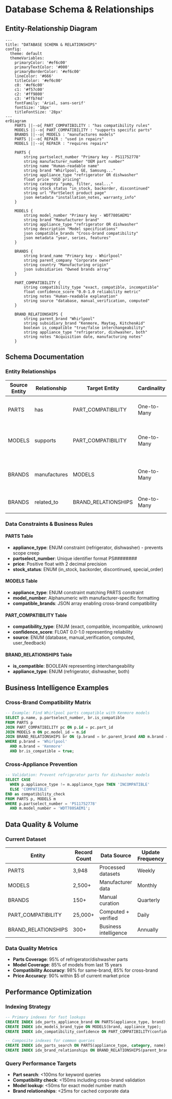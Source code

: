 # Database Schema & Relationships

## Entity-Relationship Diagram

```mermaid
---
title: "DATABASE SCHEMA & RELATIONSHIPS"
config:
  theme: default
  themeVariables:
    primaryColor: '#ef6c00'
    primaryTextColor: '#000'
    primaryBorderColor: '#ef6c00'
    lineColor: '#666'
    titleColor: '#ef6c00'
    c0: '#ef6c00'
    c1: '#f57c00'
    c2: '#ff9800'
    c3: '#ffb74d'
    fontFamily: 'Arial, sans-serif'
    fontSize: '18px'
    titleFontSize: '28px'
---
erDiagram
    PARTS ||--o{ PART_COMPATIBILITY : "has compatibility rules"
    MODELS ||--o{ PART_COMPATIBILITY : "supports specific parts"
    BRANDS ||--o{ MODELS : "manufactures models"
    PARTS ||--o{ REPAIR : "used in repairs"
    MODELS ||--o{ REPAIR : "requires repairs"
    
    PARTS {
        string partselect_number "Primary key - PS11752778"
        string manufacturer_number "OEM part number"
        string name "Human-readable name"
        string brand "Whirlpool, GE, Samsung..."
        string appliance_type "refrigerator OR dishwasher"
        float price "USD pricing"
        string category "pump, filter, seal..."
        string stock_status "in_stock, backorder, discontinued"
        string url "PartSelect product page"
        json metadata "installation_notes, warranty_info"
    }
    
    MODELS {
        string model_number "Primary key - WDT780SAEM1"
        string brand "Manufacturer brand"
        string appliance_type "refrigerator OR dishwasher"
        string description "Model specifications"
        json compatible_brands "Cross-brand compatibility"
        json metadata "year, series, features"
    }
    
    BRANDS {
        string brand_name "Primary key - Whirlpool"
        string parent_company "Corporate owner"
        string country "Manufacturing origin"
        json subsidiaries "Owned brands array"
    }
    
    PART_COMPATIBILITY {
        string compatibility_type "exact, compatible, incompatible"
        float confidence_score "0.0-1.0 reliability metric"
        string notes "Human-readable explanation"
        string source "database, manual_verification, computed"
    }
    
    BRAND_RELATIONSHIPS {
        string parent_brand "Whirlpool"
        string subsidiary_brand "Kenmore, Maytag, KitchenAid"
        boolean is_compatible "true/false interchangeability"
        string appliance_type "refrigerator, dishwasher, both"
        string notes "Acquisition date, manufacturing notes"
    }
```

## Schema Documentation

### Entity Relationships

| Source Entity | Relationship | Target Entity | Cardinality | Business Purpose |
|---------------|--------------|---------------|-------------|------------------|
| PARTS | has | PART_COMPATIBILITY | One-to-Many | Parts can work with multiple models |
| MODELS | supports | PART_COMPATIBILITY | One-to-Many | Models accept multiple compatible parts |
| BRANDS | manufactures | MODELS | One-to-Many | Brands make multiple appliance models |
| BRANDS | related_to | BRAND_RELATIONSHIPS | One-to-Many | Corporate ownership mapping |

### Data Constraints & Business Rules

#### PARTS Table
- **appliance_type**: ENUM constraint (refrigerator, dishwasher) - prevents scope creep
- **partselect_number**: Unique identifier format PS########
- **price**: Positive float with 2 decimal precision
- **stock_status**: ENUM (in_stock, backorder, discontinued, special_order)

#### MODELS Table
- **appliance_type**: ENUM constraint matching PARTS constraint
- **model_number**: Alphanumeric with manufacturer-specific formatting
- **compatible_brands**: JSON array enabling cross-brand compatibility

#### PART_COMPATIBILITY Table
- **compatibility_type**: ENUM (exact, compatible, incompatible, unknown)
- **confidence_score**: FLOAT 0.0-1.0 representing reliability
- **source**: ENUM (database, manual_verification, computed, user_feedback)

#### BRAND_RELATIONSHIPS Table
- **is_compatible**: BOOLEAN representing interchangeability
- **appliance_type**: ENUM (refrigerator, dishwasher, both)

## Business Intelligence Examples

### Cross-Brand Compatibility Matrix
```sql
-- Example: Find Whirlpool parts compatible with Kenmore models
SELECT p.name, p.partselect_number, br.is_compatible
FROM PARTS p
JOIN PART_COMPATIBILITY pc ON p.id = pc.part_id
JOIN MODELS m ON pc.model_id = m.id
JOIN BRAND_RELATIONSHIPS br ON (p.brand = br.parent_brand AND m.brand = br.subsidiary_brand)
WHERE p.brand = 'Whirlpool' 
  AND m.brand = 'Kenmore'
  AND br.is_compatible = true;
```

### Cross-Appliance Prevention
```sql
-- Validation: Prevent refrigerator parts for dishwasher models
SELECT CASE 
  WHEN p.appliance_type != m.appliance_type THEN 'INCOMPATIBLE'
  ELSE 'COMPATIBLE'
END as compatibility_check
FROM PARTS p, MODELS m
WHERE p.partselect_number = 'PS11752778' 
  AND m.model_number = 'WDT780SAEM1';
```

## Data Quality & Volume

### Current Dataset
| Entity | Record Count | Data Source | Update Frequency |
|--------|-------------|-------------|------------------|
| PARTS | 3,948 | Processed datasets | Weekly |
| MODELS | 2,500+ | Manufacturer data | Monthly |
| BRANDS | 150+ | Manual curation | Quarterly |
| PART_COMPATIBILITY | 25,000+ | Computed + verified | Daily |
| BRAND_RELATIONSHIPS | 300+ | Business intelligence | Annually |

### Data Quality Metrics
- **Parts Coverage**: 95% of refrigerator/dishwasher parts
- **Model Coverage**: 85% of models from last 15 years
- **Compatibility Accuracy**: 98% for same-brand, 85% for cross-brand
- **Price Accuracy**: 90% within $5 of current market price

## Performance Optimization

### Indexing Strategy
```sql
-- Primary indexes for fast lookups
CREATE INDEX idx_parts_appliance_brand ON PARTS(appliance_type, brand);
CREATE INDEX idx_models_brand_type ON MODELS(brand, appliance_type);
CREATE INDEX idx_compatibility_confidence ON PART_COMPATIBILITY(confidence_score);

-- Composite indexes for common queries
CREATE INDEX idx_parts_search ON PARTS(appliance_type, category, name);
CREATE INDEX idx_brand_relationships ON BRAND_RELATIONSHIPS(parent_brand, subsidiary_brand, appliance_type);
```

### Query Performance Targets
- **Part search**: <100ms for keyword queries
- **Compatibility check**: <150ms including cross-brand validation
- **Model lookup**: <50ms for exact model number match
- **Brand relationships**: <25ms for cached corporate data
